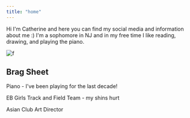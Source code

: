 ```yaml
---
title: "home"
---
```


Hi I'm Catherine and here you can find my social media and information about me :)
I'm a sophomore in NJ and in my free time I like reading, drawing, and playing the piano. 

![f](https://user-images.githubusercontent.com/63884914/118982608-96e0d400-b949-11eb-83d9-ae6fe85f8801.jpg)

## Brag Sheet
Piano - I've been playing for the last decade!

EB Girls Track and Field Team - my shins hurt

Asian Club Art Director


